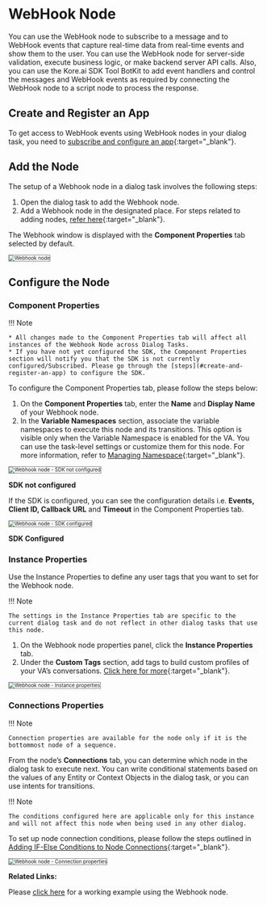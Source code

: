 # WebHook Node

You can use the WebHook node to subscribe to a message and to WebHook events that capture real-time data from real-time events and show them to the user. You can use the WebHook node for server-side validation, execute business logic, or make backend server API calls. Also, you can use the Kore.ai SDK Tool BotKit to add event handlers and control the messages and WebHook events as required by connecting the WebHook node to a script node to process the response.


## Create and Register an App

To get access to WebHook events using WebHook nodes in your dialog task, you need to [subscribe and configure an app](https://docsinternal-kore.github.io/docs/xo/sdk/sdk-configuration/){:target="_blank"}.


## Add the Node

The setup of a Webhook node in a dialog task involves the following steps:

1. Open the dialog task to add the Webhook node.
2. Add a Webhook node in the designated place. For steps related to adding nodes, [refer here](../../using-the-dialog-builder-tool/#add-nodes){:target="_blank"}.

The Webhook window is displayed with the **Component Properties** tab selected by default.

<img src="../images/webhook-node-img2-add-node.png" alt="Webhook node" title="Webhook node" style="border:1px solid gray;zoom:70%;">


## Configure the Node

### Component Properties

!!! Note
    
    * All changes made to the Component Properties tab will affect all instances of the Webhook Node across Dialog Tasks.
    * If you have not yet configured the SDK, the Component Properties section will notify you that the SDK is not currently configured/Subscribed. Please go through the [steps](#create-and-register-an-app) to configure the SDK.
 

To configure the Component Properties tab, please follow the steps below:

1. On the **Component Properties** tab, enter the **Name** and **Display Name** of your Webhook node. 
2. In the **Variable Namespaces** section, associate the variable namespaces to execute this node and its transitions. This option is visible only when the Variable Namespace is enabled for the VA. You can use the task-level settings or customize them for this node. For more information, refer to [Managing Namespace](../../../../../app-settings/managing-namespace){:target="_blank"}.


<img src="../images/webhook-node-img3-component-properties-sdk-not-configured.png" alt="Webhook node - SDK not configured" title="Webhook node - SDK Not configured" style="border:1px solid gray;zoom:70%;">
    
**SDK not configured**

If the SDK is configured, you can see the configuration details i.e. **Events, Client ID, Callback URL** and **Timeout** in the Component Properties tab.

<img src="../images/webhook-node-img3-component-properties-sdk-configured.png" alt="Webhook node - SDK configured" title="Webhook node - SDK configured" style="border:1px solid gray;zoom:70%;">

**SDK Configured**


### Instance Properties

Use the Instance Properties to define any user tags that you want to set for the Webhook node.

!!! Note

    The settings in the Instance Properties tab are specific to the current dialog task and do not reflect in other dialog tasks that use this node.

1. On the Webhook node properties panel, click the **Instance Properties** tab.
2. Under the **Custom Tags** section, add tags to build custom profiles of your VA’s conversations. [Click here for more](../../../../../analytics/automation/custom-dashboard/custom-meta-tags/){:target="_blank"}.

<img src="../images/webhook-node-img4-instance-properties.png" alt="Webhook node - Instance properties" title="Webhook node - Instance properties" style="border:1px solid gray;zoom:70%;">


### Connections Properties

!!! Note

    Connection properties are available for the node only if it is the bottommost node of a sequence. 

From the node’s **Connections** tab, you can determine which node in the dialog task to execute next. You can write conditional statements based on the values of any Entity or Context Objects in the dialog task, or you can use intents for transitions.

!!! Note

    The conditions configured here are applicable only for this instance and will not affect this node when being used in any other dialog.


To set up node connection conditions, please follow the steps outlined in [Adding IF-Else Conditions to Node Connections](../../node-connections/nodes-conditions){:target="_blank"}.

<img src="../images/webhook-node-img5-connections-properties.png" alt="Webhook node - Connection properties" title="Webhook node - Connection properties" style="border:1px solid gray;zoom:70%;">


**Related Links:**

Please [click here](https://community.kore.ai/t/example-of-how-to-use-web-hook-node-for-response-which-takes-more-than-20-seconds/989) for a working example using the Webhook node.